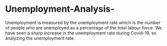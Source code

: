 # Unemployment-Analysis-
Unemployment is measured by the unemployment rate which is the number of people who are unemployed as a percentage of the total labour force. We have seen a sharp increase in the unemployment rate during Covid-19, so analyzing the unemployment rate.
